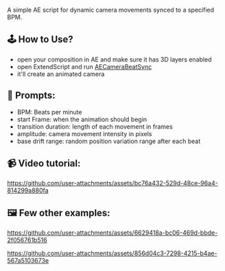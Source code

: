 A simple AE script for dynamic camera movements synced to a specified BPM.

 ## :joystick: How to Use?
- open your composition in AE and make sure it has 3D layers enabled
- open ExtendScript and run [AECameraBeatSync](https://github.com/a13xe/AECameraBeatSync/blob/main/AECameraBeatSync.jsx) 
- it'll create an animated camera

## :memo: Prompts:
- BPM: Beats per minute
- start Frame: when the animation should begin
- transition duration: length of each movement in frames
- amplitude: camera movement intensity in pixels
- base drift range: random position variation range after each beat

## :video_camera: Video tutorial:

https://github.com/user-attachments/assets/bc76a432-529d-48ce-96a4-814299a880fa

## :framed_picture: Few other examples:

https://github.com/user-attachments/assets/6629418a-bc06-469d-bbde-2f056761b516

https://github.com/user-attachments/assets/856d04c3-7298-4215-b4ae-567a5103673e
